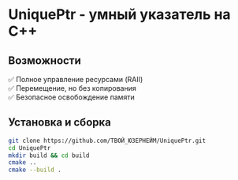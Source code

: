 # UniquePtr - умный указатель на C++

## Возможности
✅ Полное управление ресурсами (RAII)  
✅ Перемещение, но без копирования  
✅ Безопасное освобождение памяти  

## Установка и сборка
```sh
git clone https://github.com/ТВОЙ_ЮЗЕРНЕЙМ/UniquePtr.git
cd UniquePtr
mkdir build && cd build
cmake ..
cmake --build .
